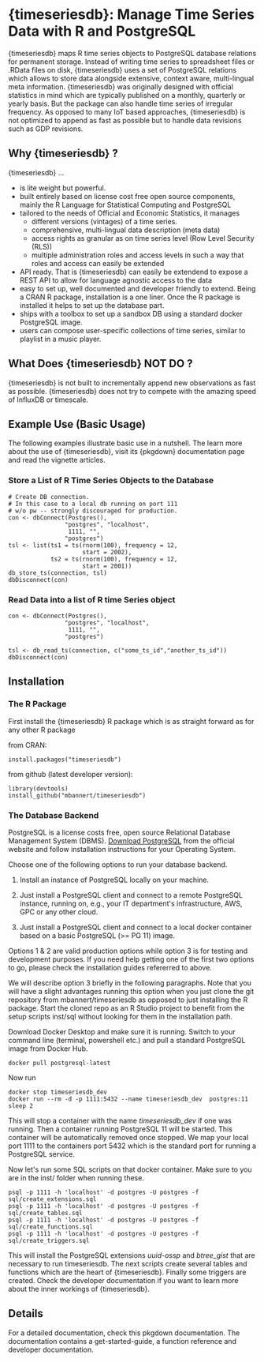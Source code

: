 # {timeseriesdb}: Manage Time Series Data with R and PostgreSQL

{timeseriesdb} maps R time series objects to PostgreSQL database relations for permanent storage. Instead of writing time series to spreadsheet files or .RData files on disk, {timeseriesdb} uses a set of PostgreSQL relations which allows to store data alongside extensive, context aware, multi-lingual meta information. {timeseriesdb} was originally designed with official statistics in mind which are typically published on a monthly, quarterly or yearly basis. But the package can also handle time series of irregular frequency. As opposed to many IoT based approaches, {timeseriesdb} is not optimized to append as fast as possible but to handle data revisions such as GDP revisions. 

## Why {timeseriesdb} ?

{timeseriesdb}  ... 

- is lite weight but powerful. 
- built entirely based on license cost free open source components, mainly the R Language for Statistical Computing and PostgreSQL
- tailored to the needs of Official and Economic Statistics, it manages 
  - different versions (vintages) of a time series. 
  - comprehensive, multi-lingual data description (meta data)
  - access rights as granular as on time series level (Row Level Security (RLS))
  - multiple administration roles and access levels in such a way that roles and access can easily be extended 
- API ready. That is {timeseriesdb} can easily be extendend to expose a REST API to allow for language agnostic access to the data
- easy to set up, well documented and developer friendly to extend. Being a CRAN R package, installation is a one liner. Once the R package is installed it helps to set up the database part. 
- ships with a toolbox to set up a sandbox DB using a standard docker PostgreSQL image.
- users can compose user-specific collections of time series, 
similar to playlist in a music player. 


## What Does {timeseriesdb} NOT DO ?  

{timeseriesdb} is not built to incrementally append new observations as fast as possible. {timeseriesdb} does not try to compete with the amazing speed of InfluxDB or timescale. 


## Example Use (Basic Usage)

The following examples illustrate basic use in a nutshell. 
The learn more about the use of {timeseriesdb}, visit its {pkgdown} documentation page and read the vignette articles.

### Store a List of R Time Series Objects to the Database

```
# Create DB connection. 
# In this case to a local db running on port 111
# w/o pw -- strongly discouraged for production. 
con <- dbConnect(Postgres(),
                "postgres", "localhost",
                 1111, "",
                "postgres")
tsl <- list(ts1 = ts(rnorm(100), frequency = 12,
                     start = 2002),
            ts2 = ts(rnorm(100), frequency = 12,
                     start = 2001))
db_store_ts(connection, tsl)
dbDisconnect(con)
```

### Read Data into a list of R time Series object

```
con <- dbConnect(Postgres(),
                "postgres", "localhost",
                 1111, "",
                "postgres")

tsl <- db_read_ts(connection, c("some_ts_id","another_ts_id"))
dbDisconnect(con)
```


## Installation 

### The R Package

First install the {timeseriesdb} R package which is as straight forward as for any other R package

from CRAN:

```
install.packages("timeseriesdb")
```

from github (latest developer version):

```
library(devtools)
install_github("mbannert/timeseriesdb")

```

### The Database Backend

PostgreSQL is a license costs free, open source Relational Database Management System (DBMS). [Download PostgreSQL](https://www.postgresql.org/download/) from the official website and follow installation instructions for your Operating System. 

Choose one of the following options to run your database backend.

1. Install an instance of PostgreSQL locally on your machine.

2. Just install a PostgreSQL client and connect to a remote PostgreSQL instance, running on, e.g., your IT department's infrastructure, AWS, GPC or any other cloud. 

3. Just install a PostgreSQL client and connect to a local docker container based on a basic PostgreSQL (>= PG 11) image.

Options 1 & 2 are valid production options while option 3 is for testing and development purposes. If you need help getting one of the first two options to go, please check the installation guides refererred to above. 

We will describe option 3 briefly in the following paragraphs. 
Note that you will have a slight advantages running this option when you just clone the git repository from mbannert/timeseriesdb as opposed to just installing the R package. Start the cloned repo as an R Studio project to benefit from the setup scripts inst/sql without looking for them in the installation path. 

Download Docker Desktop and make sure it is running. Switch 
to your command line (terminal, powershell etc.) and pull
a standard PostgreSQL image from Docker Hub.

```
docker pull postgresql-latest
```

Now run 

```
docker stop timeseriesdb_dev
docker run --rm -d -p 1111:5432 --name timeseriesdb_dev  postgres:11
sleep 2
```

This will stop a container with the name *timeseriesdb_dev* if one was running. Then a container running PostgreSQL 11 will be started. This container will be automatically removed once stopped. We map your local port 1111 to the containers 
port 5432 which is the standard port for running a PostgreSQL service. 

Now let's run some SQL scripts on that docker container.
Make sure to you are in the inst/ folder when running these. 

```
psql -p 1111 -h 'localhost' -d postgres -U postgres -f sql/create_extensions.sql
psql -p 1111 -h 'localhost' -d postgres -U postgres -f sql/create_tables.sql
psql -p 1111 -h 'localhost' -d postgres -U postgres -f sql/create_functions.sql
psql -p 1111 -h 'localhost' -d postgres -U postgres -f sql/create_triggers.sql
```

This will install the PostgreSQL extensions *uuid-ossp* and 
*btree_gist* that are necessary to run timeseriesdb. The next scripts create several tables and functions which are the heart of {timeseriesdb}. Finally some triggers are created. Check the developer documentation if you want to learn more about the inner workings of {timeseriesdb}.

## Details

For a detailed documentation, check this pkgdown documentation.
The documentation contains a get-started-guide, a function reference and developer documentation. 












